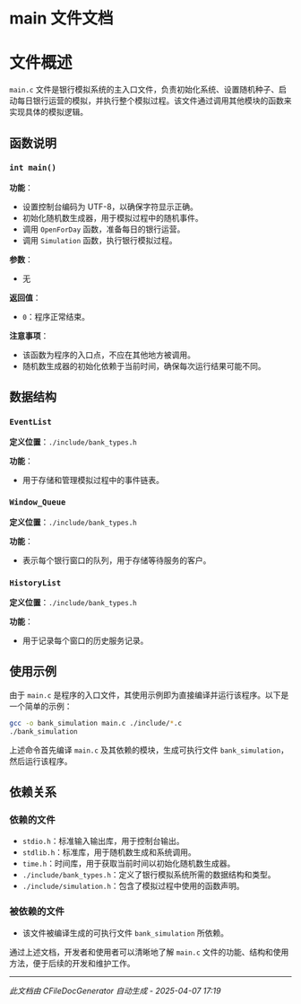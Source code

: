 # main 文件文档

# 文件概述

`main.c` 文件是银行模拟系统的主入口文件，负责初始化系统、设置随机种子、启动每日银行运营的模拟，并执行整个模拟过程。该文件通过调用其他模块的函数来实现具体的模拟逻辑。

## 函数说明

### `int main()`

**功能**：
- 设置控制台编码为 UTF-8，以确保字符显示正确。
- 初始化随机数生成器，用于模拟过程中的随机事件。
- 调用 `OpenForDay` 函数，准备每日的银行运营。
- 调用 `Simulation` 函数，执行银行模拟过程。

**参数**：
- 无

**返回值**：
- `0`：程序正常结束。

**注意事项**：
- 该函数为程序的入口点，不应在其他地方被调用。
- 随机数生成器的初始化依赖于当前时间，确保每次运行结果可能不同。

## 数据结构

### `EventList`

**定义位置**：`./include/bank_types.h`

**功能**：
- 用于存储和管理模拟过程中的事件链表。

### `Window_Queue`

**定义位置**：`./include/bank_types.h`

**功能**：
- 表示每个银行窗口的队列，用于存储等待服务的客户。

### `HistoryList`

**定义位置**：`./include/bank_types.h`

**功能**：
- 用于记录每个窗口的历史服务记录。

## 使用示例

由于 `main.c` 是程序的入口文件，其使用示例即为直接编译并运行该程序。以下是一个简单的示例：

```bash
gcc -o bank_simulation main.c ./include/*.c
./bank_simulation
```

上述命令首先编译 `main.c` 及其依赖的模块，生成可执行文件 `bank_simulation`，然后运行该程序。

## 依赖关系

### 依赖的文件

- `stdio.h`：标准输入输出库，用于控制台输出。
- `stdlib.h`：标准库，用于随机数生成和系统调用。
- `time.h`：时间库，用于获取当前时间以初始化随机数生成器。
- `./include/bank_types.h`：定义了银行模拟系统所需的数据结构和类型。
- `./include/simulation.h`：包含了模拟过程中使用的函数声明。

### 被依赖的文件

- 该文件被编译生成的可执行文件 `bank_simulation` 所依赖。

通过上述文档，开发者和使用者可以清晰地了解 `main.c` 文件的功能、结构和使用方法，便于后续的开发和维护工作。

---
*此文档由 CFileDocGenerator 自动生成 - 2025-04-07 17:19*